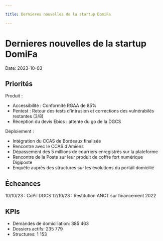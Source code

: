 ```yaml
---

title: Dernieres nouvelles de la startup DomiFa

---
```


# Dernieres nouvelles de la startup DomiFa

Date: 2023-10-03

## Priorités

Produit :
- Accessibilité : Conformité RGAA de 85%
- Pentest : Retour des tests d'intrusion et corrections des vulnérabilés restantes (3/8)
- Réception du devis Ebios : attente du go de la DGCS

Déploiement : 
- Intégration du CCAS de Bordeaux finalisée
- Rencontre avec le CCAS d'Amiens
- Dépassement des 5 millions de courriers enregistrés sur la plateforme
- Rencontre de la Poste sur leur produit de coffre fort numérique Digiposte
- Enquête auprès des structures sur les évolutions du portail domicilié

## Écheances

10/10/23 : CoPil DGCS
12/10/23 : Restitution ANCT sur financement 2022

## KPIs

 - Demandes de domiciliation: 385 463
 - Dossiers actifs: 235 779
 - Structures: 1 153
